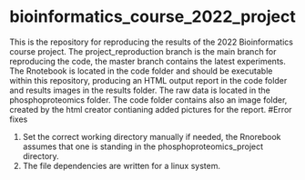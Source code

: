 # bioinformatics_course_2022_project
This is the repository for reproducing the results of the 2022 Bioinformatics course project. The project_reproduction branch is the main branch for reproducing the code, the master branch contains the latest experiments.
The Rnotebook is located in the code folder and should be executable within this repository, producing an HTML output report in the code folder and results images in the results folder. The raw data is located in the phosphoproteomics folder.
The code folder contains also an image folder, created by the html creator contianing added pictures for the report.
#Error fixes
1. Set the correct working directory manually if needed, the Rnorebook assumes that one is standing in the phosphoproteomics_project directory.
2. The file dependencies are written for a linux system.
